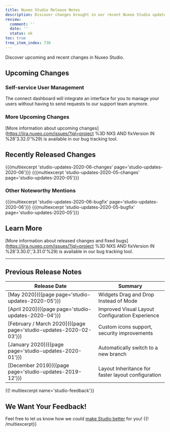 ```yaml
---
title: Nuxeo Studio Release Notes
description: Discover changes brought in our recent Nuxeo Studio updates.
review:
  comment: ''
  date: ''
  status: ok
toc: true
tree_item_index: 730
---
```


Discover upcoming and recent changes in Nuxeo Studio.

## Upcoming Changes

### Self-service User Management

The connect dashboard will integrate an interface for you to manage your users without having to send requests to our support team anymore.

### More Upcoming Changes

[More information about upcoming changes](https://jira.nuxeo.com/issues/?jql=project %3D NXS AND fixVersion IN %28'3.32.0'%29) is available in our bug tracking tool.

## Recently Released Changes

{{{multiexcerpt 'studio-updates-2020-06-changes' page='studio-updates-2020-06'}}}
{{{multiexcerpt 'studio-updates-2020-05-changes' page='studio-updates-2020-05'}}}

### Other Noteworthy Mentions

{{{multiexcerpt 'studio-updates-2020-06-bugfix' page='studio-updates-2020-06'}}}
{{{multiexcerpt 'studio-updates-2020-05-bugfix' page='studio-updates-2020-05'}}}

## Learn More
[More information about released changes and fixed bugs](https://jira.nuxeo.com/issues/?jql=project %3D NXS AND fixVersion IN %28'3.30.0','3.31.0'%29) is available in our bug tracking tool.

---

## Previous Release Notes

| &nbsp;Release&nbsp;Date&nbsp;                                          | Summary                                                                                                                                                                                                                |
| ----------------------------------------------------------- | ---------------------------------------------------------------------------------------------------------------------------------------------------------------------------------------------------------------------- |
| [May 2020]({{page page='studio-updates-2020-05'}})     | Widgets Drag and Drop Instead of Mode |
| [April 2020]({{page page='studio-updates-2020-04'}})     | Improved Visual Layout Configuration Experience |
| [February / March 2020]({{page page='studio-updates-2020-02-03'}})     | Custom icons support, security improvements |
| [January 2020]({{page page='studio-updates-2020-01'}})     | Automatically switch to a new branch |
| [December 2019]({{page page='studio-updates-2019-12'}})     | Layout Inheritance for faster layout configuration |

{{! multiexcerpt name='studio-feedback'}}
## We Want Your Feedback!

Feel free to let us know how we could [make Studio better](https://portal.prodpad.com/eb062eda-6d54-11e7-8513-22000a2145da) for you!
{{! /multiexcerpt}}
